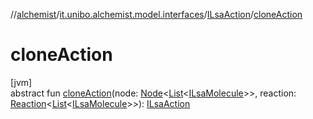 //[alchemist](../../../index.md)/[it.unibo.alchemist.model.interfaces](../index.md)/[ILsaAction](index.md)/[cloneAction](clone-action.md)

# cloneAction

[jvm]\
abstract fun [cloneAction](clone-action.md)(node: [Node](../-node/index.md)<[List](https://docs.oracle.com/javase/8/docs/api/java/util/List.html)<[ILsaMolecule](../-i-lsa-molecule/index.md)>>, reaction: [Reaction](../-reaction/index.md)<[List](https://docs.oracle.com/javase/8/docs/api/java/util/List.html)<[ILsaMolecule](../-i-lsa-molecule/index.md)>>): [ILsaAction](index.md)
